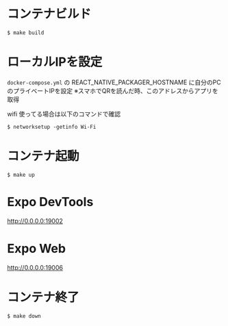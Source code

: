# コンテナビルド

```
$ make build
```

# ローカルIPを設定

`docker-compose.yml` の REACT_NATIVE_PACKAGER_HOSTNAME に自分のPCのプライベートIPを設定
※スマホでQRを読んだ時、このアドレスからアプリを取得

wifi 使ってる場合は以下のコマンドで確認

```
$ networksetup -getinfo Wi-Fi
```

# コンテナ起動

```
$ make up
```

# Expo DevTools

http://0.0.0.0:19002

# Expo Web

http://0.0.0.0:19006

# コンテナ終了

```
$ make down
```